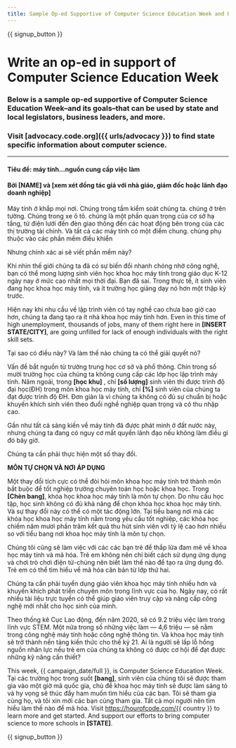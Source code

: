 ```yaml
---
title: Sample Op-ed Supportive of Computer Science Education Week and Hour of Code
---
```


{{ signup_button }}

# Write an op-ed in support of Computer Science Education Week

### Below is a sample op-ed supportive of Computer Science Education Week–and its goals–that can be used by state and local legislators, business leaders, and more.

### Visit [advocacy.code.org]({{ urls/advocacy }}) to find state specific information about computer science.

* * *

#### Tiêu đề: máy tính...nguồn cung cấp việc làm

#### Bởi [NAME] và [xem xét đồng tác giả với nhà giáo, giám đốc hoặc lãnh đạo doanh nghiệp]

Máy tính ở khắp mọi nơi. Chúng trong tầm kiểm soát chúng ta. chúng ở trên tường. Chúng trong xe ô tô. chúng là một phần quan trọng của cơ sở hạ tầng, từ điện lưới đến đèn giao thông đến các hoạt động bên trong của các thị trường tài chính. Và tất cả các máy tính có một điểm chung. chúng phụ thuộc vào các phần mềm điều khiển

Nhưng chính xác ai sẽ viết phần mềm này?

Khi nhìn thế giới chúng ta đã có sự biến đổi nhanh chóng nhờ công nghệ, bạn có thể mong lượng sinh viên học khoa học máy tính trong giáo dục K-12 ngày nay ở mức cao nhất mọi thời đại. Bạn đã sai. Trong thực tế, ít sinh viên đang học khoa học máy tính, và ít trường học giảng dạy nó hơn một thập kỷ trước.

Hiện nay khi nhu cầu về lập trình viên có tay nghề cao chưa bao giờ cao hơn, chúng ta đang tạo ra ít nhà khoa học máy tính hơn. Even in this time of high unemployment, thousands of jobs, many of them right here in **[INSERT STATE/CITY]**, are going unfilled for lack of enough individuals with the right skill sets.

Tại sao có điều này? Và làm thế nào chúng ta có thể giải quyết nó?

Vấn đề bắt nguồn từ trường trung học cơ sở và phổ thông. Chín trong số mười trường học của chúng ta không cung cấp các lớp học lập trình máy tính. Năm ngoái, trong **[học khu]** , chỉ **[số lượng]** sinh viên thi được trình độ đại học(ĐH) trong môn khoa học máy tính, chỉ **[%]** sinh viên của chúng ta đạt được trình độ ĐH. Đơn giản là vì chúng ta không có đủ sự chuẩn bị hoặc khuyến khích sinh viên theo đuổi nghề nghiệp quan trọng và có thu nhập cao.

Gần như tất cả sáng kiến về máy tính đã được phát minh ở đất nước này, nhưng chúng ta đang có nguy cơ mất quyền lãnh đạo nếu không làm điều gì đó bây giờ.

Chúng ta cần phải thực hiện một số thay đổi.

**MÔN TỰ CHỌN VÀ NƠI ÁP DỤNG**

Một thay đổi tích cực có thể đòi hỏi môn khoa học máy tính trở thành môn bắt buộc để tốt nghiệp trường chuyên toán học hoặc khoa học. Trong **[Chèn bang]**, khóa học khoa học máy tính là môn tự chọn. Do nhu cầu học tập, học sinh không có đủ khả năng để chọn khóa học khoa học máy tính. Và sự thay đổi này có thể có một tác động lớn. Tại tiểu bang nơi mà các khóa học khoa học máy tính nằm trong yêu cầu tốt nghiệp, các khóa học chiếm năm mươi phần trăm kết quả thu hút sinh viên với tỷ lệ cao hơn nhiều so với tiểu bang nơi khoa học máy tính là môn tự chọn.

Chúng tôi cũng sẽ làm việc với các các bạn trẻ để thắp lửa đam mê về khoa học máy tính và mã hóa. Trẻ em không nên chỉ biết cách sử dụng ứng dụng và chơi trò chơi điện tử-chúng nên biết làm thế nào để tạo ra ứng dụng đó. Trẻ em có thể tìm hiểu về mã hóa căn bản từ lớp thứ hai.

Chúng ta cần phải tuyển dụng giáo viên khoa học máy tính nhiều hơn và khuyến khích phát triển chuyên môn trong lĩnh vực của họ. Ngày nay, có rất nhiều tài liệu trực tuyến có thể giúp giáo viên truy cập và nâng cấp công nghệ mới nhất cho học sinh của mình.

Theo thống kê Cục Lao động, đến năm 2020, sẽ có 9.2 triệu việc làm trong lĩnh vực STEM. Một nửa trong số những việc làm — 4,6 triệu — sẽ nằm trong công nghệ máy tính hoặc công nghệ thông tin. Và khoa học máy tính sẽ trở thành nền tảng kiến thức cho thế kỷ 21. Ai là người sẽ lấp lỗ hổng nguồn nhân lực nếu trẻ em của chúng ta không có được cơ hội để đạt được những kỹ năng cần thiết?

This week, {{ campaign_date/full }}, is Computer Science Education Week. Tại các trường học trong suốt **[bang]**, sinh viên của chúng tôi sẽ được tham gia vào một giờ mã quốc gia, chủ đề khoa học máy tính sẽ được làm sáng tỏ và hy vọng sẽ thúc đẩy ham muốn tìm hiểu của các bạn. Tôi sẽ tham gia cùng họ, và tôi xin mời các bạn cùng tham gia. Tất cả mọi người nên tìm hiểu làm thế nào để mã hóa. Visit https://hourofcode.com/{{ country }} to learn more and get started. And support our efforts to bring computer science to more schools in **[STATE]**.

{{ signup_button }}